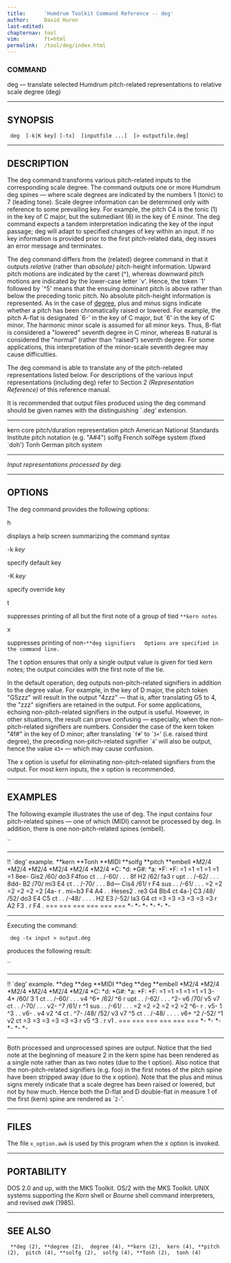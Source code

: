 ```yaml
---
title:		'Humdrum Toolkit Command Reference -- deg'
author:		David Huron
last-edited:
chapternav:	tool
vim:		ft=html
permalink:	/tool/deg/index.html
---
```



### COMMAND

<span class="tool">deg</span> &mdash; translate selected Humdrum pitch-related representations to
relative scale degree (<span class="rep">deg</span>)

------------------------------------------------------------------------

## SYNOPSIS ##

` deg  [-k|K key] [-tx]  [inputfile ...]  [> outputfile.deg]`

------------------------------------------------------------------------

## DESCRIPTION ##

The <span class="tool">deg</span> command transforms various pitch-related inputs to the
corresponding scale degree. The command outputs one or more Humdrum
<span class="rep">deg</span> spines &mdash; where scale degrees are indicated by the numbers 1
(tonic) to 7 (leading tone). Scale degree information can be determined
only with reference to some prevailing key. For example, the pitch C4 is
the tonic (1) in the key of C major, but the submediant (6) in the key
of E minor. The <span class="tool">deg</span> command expects a tandem interpretation
indicating the key of the input passage; <span class="tool">deg</span> will adapt to specified
changes of key within an input. If no key information is provided prior
to the first pitch-related data, <span class="tool">deg</span> issues an error message and
terminates.

The <span class="tool">deg</span> command differs from the (related) <span class="tool">degree</span>
command in that it outputs *relative* (rather than *absolute)*
pitch-height information. Upward pitch motions are indicated by the
caret (\^), whereas downward pitch motions are indicated by the
lower-case letter \`v\'. Hence, the token \`1\' followed by \`\^5\'
means that the ensuing dominant pitch is above rather than below the
preceding tonic pitch. No absolute pitch-height information is
represented. As in the case of [<span class="tool">degree</span>,](degree.html) plus and minus
signs indicate whether a pitch has been chromatically raised or lowered.
For example, the pitch A-flat is designated \`6-\' in the key of C
major, but \`6\' in the key of C minor. The harmonic minor scale is
assumed for all minor keys. Thus, B-flat is considered a \"lowered\"
seventh degree in C minor, whereas B natural is considered the
\"normal\" (rather than \"raised\") seventh degree. For some
applications, this interpretation of the minor-scale seventh degree may
cause difficulties.

The <span class="tool">deg</span> command is able to translate any of the pitch-related
representations listed below. For descriptions of the various input
representations (including <span class="rep">deg</span>) refer to Section 2 *(Representation
Reference)* of this reference manual.

It is recommended that output files produced using the <span class="tool">deg</span> command
should be given names with the distinguishing \`.deg\' extension.

----------- ----------------------------------------------------------------------
<span class="rep">kern</span>    core pitch/duration representation
<span class="rep">pitch</span>   American National Standards Institute pitch notation (e.g. \"A\#4\")
<span class="rep">solfg</span>   French solfège system (fixed \`doh\')
<span class="rep">Tonh</span>    German pitch system
----------- ----------------------------------------------------------------------

*Input representations processed by <span class="tool">deg</span>.*

------------------------------------------------------------------------

## OPTIONS ##

The <span class="tool">deg</span> command provides the following options:

<span class="option">h</span>

displays a help screen summarizing the command syntax

-k *key*

specify default key

-K *key*

specify override key

<span class="option">t</span>

suppresses printing of all but the first note of a group of tied
`**kern notes`

<span class="option">x</span>

suppresses printing of
non-`**deg signifiers   Options are specified in the command line. `

The <span class="option">t</span> option ensures that only a single output value is given for
tied <span class="rep">kern</span> notes; the output coincides with the first note of the
tie.

In the default operation, <span class="tool">deg</span> outputs non-pitch-related signifiers
in addition to the degree value. For example, in the key of D major, the
<span class="rep">pitch</span> token \"G5zzz\" will result in the output \"4zzz\" &mdash; that
is, after translating G5 to 4, the \"zzz\" signifiers are retained in
the output. For some applications, echoing non-pitch-related signifiers
in the output is useful. However, in other situations, the result can
prove confusing &mdash; especially, when the non-pitch-related signifiers
are numbers. Consider the case of the <span class="rep">kern</span> token \"4f\#\" in the key
of D minor; after translating \``f#`\' to \``3+`\' (i.e. raised third
degree), the preceding non-pitch-related signifier \``4`\' will also be
output, hence the value `43+` &mdash; which may cause confusion.

The <span class="option">x</span> option is useful for eliminating non-pitch-related signifiers
from the output. For most <span class="rep">kern</span> inputs, the <span class="option">x</span> option is
recommended.

------------------------------------------------------------------------

## EXAMPLES ##

The following example illustrates the use of <span class="tool">deg</span>. The input contains
four pitch-related spines &mdash; one of which (<span class="rep">MIDI</span>) cannot be
processed by <span class="tool">deg</span>. In addition, there is one non-pitch-related spines
(<span class="rep">embell</span>).

``

--------------------- ---------- ----------- ----------- ----------- ------------
!! \`deg\' example.
\*\*kern              \*\*Tonh   \*\*MIDI    \*\*solfg   \*\*pitch   \*\*embell
\*M2/4                \*M2/4     \*M2/4      \*M2/4      \*M2/4      \*M2/4
\*C:                  \*d:       \*G\#:      \*a:        \*F:        \*F:
=1                    =1         =1          =1          =1          =1
8ee-                  Gis2       /60/        do3         F4foo       ct
.                     .          /-60/       .           .           .
8f                    H2         /62/        fa3         r           upt
.                     .          /-62/       .           .           .
8dd-                  B2         /70/        mi3         E4          ct
.                     .          /-70/       .           .           .
8d&mdash;                 Cis4       /61/        r           F4          sus
.                     .          /-61/       .           .           .
=2                    =2         =2          =2          =2          =2
\[4a-                 r          .           mi\~b3      F4 A4       .
.                     Heses2     .           re3         G4 Bb4      ct
4a-\]                 C3         /48/ /52/   do3         E4 C5       ct
.                     .          /-48/       .           .           .
.                     H2 E3      /-52/       la3         G4          ct
=3                    =3         =3          =3          =3          =3
r                     A2 F3      .           r           F4          .
===                   ===        ===         ===         ===         ===
\*-                   \*-        \*-         \*-         \*-         \*-
--------------------- ---------- ----------- ----------- ----------- ------------

Executing the command:

` deg -tx input > output.deg`

produces the following result:

``

--------------------- --------- ----------- --------- --------- ------------
!! \`deg\' example.
\*\*deg               \*\*deg   \*\*MIDI    \*\*deg   \*\*deg   \*\*embell
\*M2/4                \*M2/4    \*M2/4      \*M2/4    \*M2/4    \*M2/4
\*C:                  \*d:      \*G\#:      \*a:      \*F:      \*F:
=1                    =1        =1          =1        =1        =1
3-                    4+        /60/        3         1         ct
.                     .         /-60/       .         .         .
v4                    \^6+      /62/        \^6       r         upt
.                     .         /-62/       .         .         .
\^2-                  v6        /70/        v5        v7        ct
.                     .         /-70/       .         .         .
v2-                   \^7       /61/        r         \^1       sus
.                     .         /-61/       .         .         .
=2                    =2        =2          =2        =2        =2
\^6-                  r         .           v5-       1 \^3     .
.                     v6-       .           v4        v2 \^4    ct
.                     \^7-      /48/ /52/   v3        v7 \^5    ct
.                     .         /-48/       .         .         .
.                     v6+ \^2   /-52/       \^1       v2        ct
=3                    =3        =3          =3        =3        =3
r                     v5 \^3    .           r         v1        .
===                   ===       ===         ===       ===       ===
\*-                   \*-       \*-         \*-       \*-       \*-
--------------------- --------- ----------- --------- --------- ------------

Both processed and unprocessed spines are output. Notice that the tied
note at the beginning of measure 2 in the <span class="rep">kern</span> spine has been
rendered as a single note rather than as two notes (due to the <span class="option">t</span>
option). Also notice that the non-pitch-related signifiers (e.g. foo) in
the first notes of the <span class="rep">pitch</span> spine have been stripped away (due to
the <span class="option">x</span> option). Note that the plus and minus signs merely indicate
that a scale degree has been raised or lowered, but not by how much.
Hence both the D-flat and D double-flat in measure 1 of the first
(<span class="rep">kern</span>) spine are rendered as \``2-`\'.

------------------------------------------------------------------------

## FILES ##

The file `x_option.awk` is used by this program when the <span class="option">x</span> option
is invoked.

------------------------------------------------------------------------

## PORTABILITY ##

DOS 2.0 and up, with the MKS Toolkit. OS/2 with the MKS Toolkit. UNIX
systems supporting the *Korn* shell or *Bourne* shell command
interpreters, and revised *awk* (1985).

------------------------------------------------------------------------

## SEE ALSO ##

` **deg (2), **degree (2),  degree (4), **kern (2),  kern (4), **pitch (2),  pitch (4), **solfg (2),  solfg (4), **Tonh (2),  tonh (4)`



